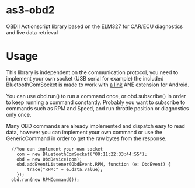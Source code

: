 # as3-obd2
OBDII Actionscript library based on the ELM327 for CAR/ECU diagnostics and live data retrieval

# Usage
This library is independent on the communication protocol, you need to implement your own socket (USB serial for example) the included BluetoothComSocket is made to work with [a link](https://distriqt.github.io/ANE-Bluetooth) ANE extension for Android.

You can use obd.run() to run a command once, or obd.subscribe() in order to keep running a command constantly. Probably you want to subscribe to commands such as RPM and Speed, and run throttle position or diagnostics only once.

Many OBD commands are already implemented and dispatch easy to read data, however you can implement your own command or use the GenericCommand in order to get the raw bytes from the response.

```	
  //You can implement your own socket
	com = new BluetoothComSocket("00:11:22:33:44:55");
	obd = new ObdDevice(com);
	obd.addEventListener(ObdEvent.RPM, function (e: ObdEvent) {
		trace("RPM:" + e.data.value);
	});
  obd.run(new RPMCommand());
  
  ```
